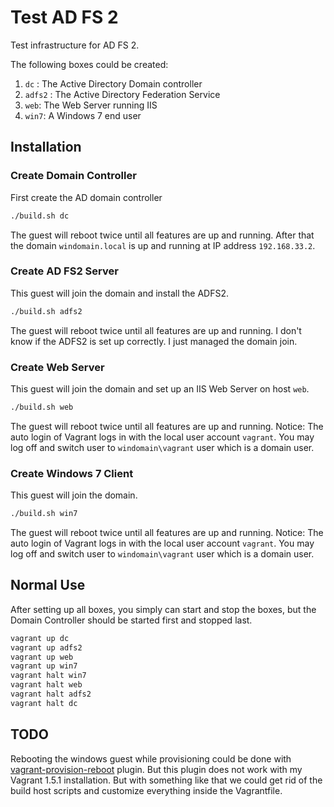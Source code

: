 # Test AD FS 2
Test infrastructure for AD FS 2.

The following boxes could be created:

1. `dc` : The Active Directory Domain controller
2. `adfs2` : The Active Directory Federation Service
3. `web`: The Web Server running IIS
4. `win7`: A Windows 7 end user 

## Installation
### Create Domain Controller
First create the AD domain controller

```bash
./build.sh dc
```

The guest will reboot twice until all features are up and running. After that
the domain `windomain.local` is up and running at IP address `192.168.33.2`.

### Create AD FS2 Server
This guest will join the domain and install the ADFS2.

```bash
./build.sh adfs2
```

The guest will reboot twice until all features are up and running.
I don't know if the ADFS2 is set up correctly. I just managed the domain join.

### Create Web Server
This guest will join the domain and set up an IIS Web Server on host `web`.

```bash
./build.sh web
```

The guest will reboot twice until all features are up and running.
Notice: The auto login of Vagrant logs in with the local user account `vagrant`.
You may log off and switch user to `windomain\vagrant` user which is a domain user.

### Create Windows 7 Client
This guest will join the domain.

```bash
./build.sh win7
```

The guest will reboot twice until all features are up and running.
Notice: The auto login of Vagrant logs in with the local user account `vagrant`.
You may log off and switch user to `windomain\vagrant` user which is a domain user.

## Normal Use
After setting up all boxes, you simply can start and stop the boxes, but the
Domain Controller should be started first and stopped last.

```bash
vagrant up dc
vagrant up adfs2
vagrant up web
vagrant up win7
vagrant halt win7
vagrant halt web
vagrant halt adfs2
vagrant halt dc
```

## TODO
Rebooting the windows guest while provisioning could be done with [vagrant-provision-reboot](https://github.com/exratione/vagrant-provision-reboot) plugin.
But this plugin does not work with my Vagrant 1.5.1 installation. But with something like that we could get rid
of the build host scripts and customize everything inside the Vagrantfile.

